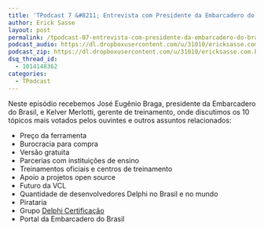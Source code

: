 ```yaml
---
title: 'TPodcast 7 &#8211; Entrevista com Presidente da Embarcadero do Brasil'
author: Erick Sasse
layout: post
permalink: /tpodcast-07-entrevista-com-presidente-da-embarcadero-do-brasil/
podcast_audio: https://dl.dropboxusercontent.com/u/31010/ericksasse.com.br/podcast/TPodcast-007.mp3
podcast_zip: https://dl.dropboxusercontent.com/u/31010/ericksasse.com.br/podcast/TPodcast-007.zip
dsq_thread_id:
  - 1014148362
categories:
  - TPodcast
---
```

Neste episódio recebemos José Eugênio Braga, presidente da Embarcadero do Brasil, e Kelver Merlotti, gerente de treinamento, onde discutimos os 10 tópicos mais votados pelos ouvintes e outros assuntos relacionados:

  * Preço da ferramenta
  * Burocracia para compra
  * Versão gratuita
  * Parcerias com instituições de ensino
  * Treinamentos oficiais e centros de treinamento
  * Apoio a projetos open source
  * Futuro da VCL
  * Quantidade de desenvolvedores Delphi no Brasil e no mundo
  * Pirataria
  * Grupo <a href="https://groups.google.com/group/certificacao-delphi" target="_blank">Delphi Certificação</a>
  * Portal da Embarcadero do Brasil
